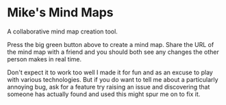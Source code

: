 Mike's Mind Maps
================

A collaborative mind map creation tool.

Press the big green button above to create a mind map.
Share the URL of the mind map with a friend and you should both
see any changes the other person makes in real time.

Don't expect it to work too well I made it for fun and as an
excuse to play with various technologies. But if you do want to
tell me about a particularly annoying bug, ask for a feature try
raising an issue and discovering that someone has actually found
and used this might spur me on to fix it.